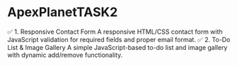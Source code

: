 # ApexPlanetTASK2
✅ 1. Responsive Contact Form A responsive HTML/CSS contact form with JavaScript validation for required fields and proper email format.  ✅ 2. To-Do List &amp; Image Gallery A simple JavaScript-based to-do list and image gallery with dynamic add/remove functionality.

